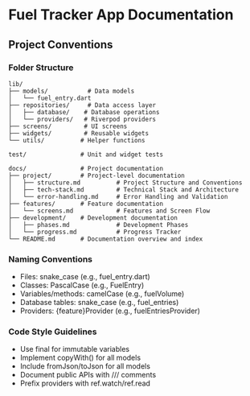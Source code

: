# Fuel Tracker App Documentation

## Project Conventions

### Folder Structure
```
lib/
├── models/           # Data models
│   └── fuel_entry.dart
├── repositories/     # Data access layer
│   ├── database/    # Database operations
│   └── providers/   # Riverpod providers
├── screens/         # UI screens
├── widgets/         # Reusable widgets
└── utils/          # Helper functions

test/               # Unit and widget tests

docs/               # Project documentation
├── project/        # Project-level documentation
│   ├── structure.md          # Project Structure and Conventions
│   ├── tech-stack.md         # Technical Stack and Architecture
│   └── error-handling.md     # Error Handling and Validation
├── features/       # Feature documentation
│   └── screens.md            # Features and Screen Flow
├── development/    # Development documentation
│   ├── phases.md             # Development Phases
│   └── progress.md           # Progress Tracker
└── README.md       # Documentation overview and index
```

### Naming Conventions
- Files: snake_case (e.g., fuel_entry.dart)
- Classes: PascalCase (e.g., FuelEntry)
- Variables/methods: camelCase (e.g., fuelVolume)
- Database tables: snake_case (e.g., fuel_entries)
- Providers: {feature}Provider (e.g., fuelEntriesProvider)

### Code Style Guidelines
- Use final for immutable variables
- Implement copyWith() for all models
- Include fromJson/toJson for all models
- Document public APIs with /// comments
- Prefix providers with ref.watch/ref.read